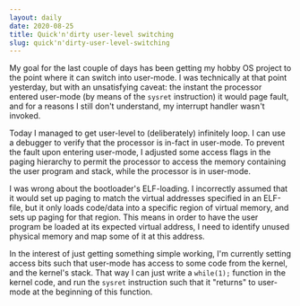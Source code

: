 ```yaml
---
layout: daily
date: 2020-08-25
title: Quick'n'dirty user-level switching
slug: quick'n'dirty-user-level-switching
---
```


My goal for the last couple of days has been getting my hobby OS project to the point where
it can switch into user-mode. I was technically at that point yesterday, but with an
unsatisfying caveat: the instant the processor entered user-mode (by means of the `sysret` instruction)
it would page fault, and for a reasons I still don't understand, my interrupt handler wasn't invoked.

Today I managed to get user-level to (deliberately) infinitely loop. I can use a debugger to verify
that the processor is in-fact in user-mode. To prevent the fault upon entering user-mode, I adjusted
some access flags in the paging hierarchy to permit the processor to access the memory containing
the user program and stack, while the processor is in user-mode.

I was wrong about the bootloader's ELF-loading. I incorrectly assumed that it would set up paging
to match the virtual addresses specified in an ELF-file, but it only loads code/data into a specific
region of virtual memory, and sets up paging for that region. This means in order to have the user
program be loaded at its expected virtual address, I need to identify unused physical memory
and map some of it at this address.

In the interest of just getting something simple working, I'm currently setting access bits
such that user-mode has access to some code from the kernel, and the kernel's stack.
That way I can just write a `while(1);` function in the kernel code, and run the `sysret` instruction
such that it "returns" to user-mode at the beginning of this function.
